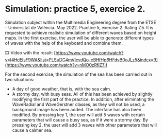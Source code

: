 ﻿# Simulation: practice 5, exercice 2.
Simulation subject within the Multimedia Engineering degree from the ETSE - Universitat de València. May 2022. Practice 5, exercise 2. Rating 7,5. It is requested to achieve realistic simulation of different waves based on height maps. In the first exercise, the user will be able to generate different types of waves with the help of the keyboard and combine them. 

🎞️ Video with the result: [https://www.youtube.com/watch?v=I4HdElsF9WA&list=PLSuDG4mVIcvdQo-eBHfHp6HFdvB0oJLz5&index=9](https://www.youtube.com/watch?v=nMO0zRflZ7I)
 
For the second exercise, the simulation of the sea has been carried out in two situations:
- A day of good weather, that is, with the sea calm.
- A stormy day, with busy seas.
All of this has been achieved by slightly modifying the first part of the practice. In addition, after eliminating the WaveRadial and WaveGerstner classes, as they will not be used, a background image has been added.
The interface has also been modified. By pressing key 1, the user will add 5 waves with certain parameters that will cause a busy sea, as if it were a stormy day. By pressing key 2, the user will add 3 waves with other parameters that will cause a calmer sea.
